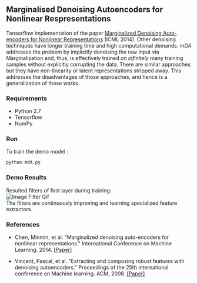 ## Marginalised Denoising Autoencoders for Nonlinear Respresentations
Tensorflow implementation of the paper [Marginalized Denoising Auto-encoders for Nonlinear Representations][main-paper] (ICML 2014). Other denoising techniques have longer training time and high computational demands. *mDA* addresses the problem by implicitly denoising the raw input via Marginalization and, thus, is effectively trained on *infinitely* many training samples without explicitly corrupting the data. There are similar approaches but they have non-linearity or latent representations stripped away. This addresses the disadvantages of those approaches, and hence is a generalization of those works.

### Requirements
 - Python 2.7
 - Tensorflow
 - NumPy

### Run
To train the demo model :
```sh
python mdA.py 
```

### Demo Results


Resulted filters of first layer during training:  
![Image Filter Gif](https://raw.githubusercontent.com/satwik77/mDA-Tensorflow/master/image-filters.gif?token=AKhAbQmuInoOJ7gkhJq9fxTwXkrh7fEQks5a2NjvwA%3D%3D)  
The filters are continuously improving and learning specialized feature extractors.

### References
 - Chen, Minmin, et al. "Marginalized denoising auto-encoders for nonlinear representations." International Conference on Machine Learning. 2014. [[Paper]][main-paper]
 - Vincent, Pascal, et al. "Extracting and composing robust features with denoising autoencoders." Proceedings of the 25th international conference on Machine learning. ACM, 2008. [[Paper]][da]


   [main-paper]: <http://www.cse.wustl.edu/~mchen/papers/deepmsda.pdf>
   [da]: <http://www.cs.toronto.edu/~larocheh/publications/icml-2008-denoising-autoencoders.pdf>
